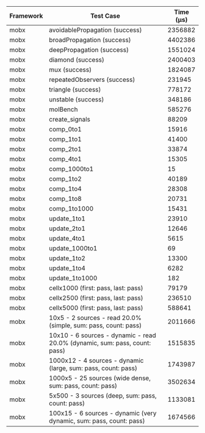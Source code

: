 | Framework | Test Case | Time (μs) |
| --- | --- | --- |
| mobx | avoidablePropagation (success) | 2356882 |
| mobx | broadPropagation (success) | 4402386 |
| mobx | deepPropagation (success) | 1551024 |
| mobx | diamond (success) | 2400403 |
| mobx | mux (success) | 1824087 |
| mobx | repeatedObservers (success) | 231945 |
| mobx | triangle (success) | 778172 |
| mobx | unstable (success) | 348186 |
| mobx | molBench | 585276 |
| mobx | create_signals | 88209 |
| mobx | comp_0to1 | 15916 |
| mobx | comp_1to1 | 41400 |
| mobx | comp_2to1 | 33874 |
| mobx | comp_4to1 | 15305 |
| mobx | comp_1000to1 | 15 |
| mobx | comp_1to2 | 40189 |
| mobx | comp_1to4 | 28308 |
| mobx | comp_1to8 | 20731 |
| mobx | comp_1to1000 | 15431 |
| mobx | update_1to1 | 23910 |
| mobx | update_2to1 | 12646 |
| mobx | update_4to1 | 5615 |
| mobx | update_1000to1 | 69 |
| mobx | update_1to2 | 13300 |
| mobx | update_1to4 | 6282 |
| mobx | update_1to1000 | 182 |
| mobx | cellx1000 (first: pass, last: pass) | 79179 |
| mobx | cellx2500 (first: pass, last: pass) | 236510 |
| mobx | cellx5000 (first: pass, last: pass) | 588641 |
| mobx | 10x5 - 2 sources - read 20.0% (simple, sum: pass, count: pass) | 2011666 |
| mobx | 10x10 - 6 sources - dynamic - read 20.0% (dynamic, sum: pass, count: pass) | 1515835 |
| mobx | 1000x12 - 4 sources - dynamic (large, sum: pass, count: pass) | 1743987 |
| mobx | 1000x5 - 25 sources (wide dense, sum: pass, count: pass) | 3502634 |
| mobx | 5x500 - 3 sources (deep, sum: pass, count: pass) | 1133081 |
| mobx | 100x15 - 6 sources - dynamic (very dynamic, sum: pass, count: pass) | 1674566 |

